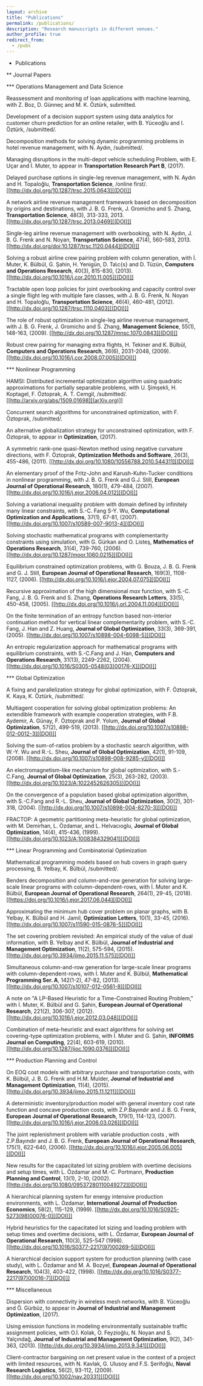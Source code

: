 ```yaml
---
layout: archive
title: "Publications"
permalink: /publications/
description: "Research manuscripts in different venues."
author_profile: true
redirect_from: 
  - /pubs
---
```


* Publications

** Journal Papers

*** Operations Management and Data Science

Reassessment and monitoring of loan applications with machine
learning, with Z. Boz, D. Günneç and M. K. Öztürk, submitted.

Development of a decision support system using data analytics
for customer churn prediction for an online retailer, with
B. Yüceoğlu and I. Öztürk, /submitted/.

Decomposition methods for solving dynamic programming problems
in hotel revenue management, with N. Aydın, /submitted/.

Managing disruptions in the multi-depot vehicle scheduling Problem,
with E. Uçar and İ. Muter, to appear in **Transportation Research Part
B**, (2017).

Delayed purchase options in single-leg revenue management, with
N. Aydın and H. Topaloğlu, **Transportation Science**, /online first/. [[http://dx.doi.org/10.1287/trsc.2015.0643][(DOI)]]

A network airline revenue management framework based on
decomposition by origins and destinations, with J. B. G. Frenk,
J. Gromicho and S. Zhang, **Transportation Science**, 48(3),
313-333, 2013. [[http://dx.doi.org/10.1287/trsc.2013.0469][(DOI)]]

Single-leg airline revenue management with overbooking, with
N. Aydın, J. B. G. Frenk and N. Noyan, **Transportation Science**,
47(4), 560-583, 2013. [[http://dx.doi.org/doi:10.1287/trsc.1120.0444][(DOI)]]

Solving a robust airline crew pairing problem with column
generation, with İ. Muter, K. Bülbül, G. Şahin,
H. Yenigün, D. Ta\c{s} and D. Tüzün, **Computers
  and Operations Research**, 40(3), 815-830, (2013). [[http://dx.doi.org/10.1016/j.cor.2010.11.005][(DOI)]]

Tractable open loop policies for joint overbooking and capacity
control over a single flight leg with multiple fare classes, with
J. B. G. Frenk, N. Noyan and H. Topaloğlu, **Transportation Science**, 46(4), 460-481, (2012). [[http://dx.doi.org/10.1287/trsc.1110.0403][(DOI)]]

The role of robust optimization in single-leg airline revenue
management, with J. B. G. Frenk, J. Gromicho and S. Zhang,
**Management Science**, 55(1), 148-163, (2009). [[http://dx.doi.org/10.1287/mnsc.1070.0843][(DOI)]]

Robust crew pairing for managing extra flights, H. Tekiner and
K. Bülbül, **Computers and Operations Research**, 36(6), 2031-2048,
(2009). [[http://dx.doi.org/10.1016/j.cor.2008.07.005][(DOI)]]

*** Nonlinear Programming

HAMSI: Distributed incremental optimization algorithm using
quadratic approximations for partially separable problems, with
U. Şimşekli, H. Koptagel, F. Öztoprak, A. T. Cemgil, /submitted/. [[http://arxiv.org/abs/1509.01698][(arXiv.org)]]

Concurrent search algorithms for unconstrained optimization, with
F. Öztoprak, /submitted/.

An alternative globalization strategy for unconstrained
optimization, with F. Öztoprak, to appear in **Optimization**, (2017).

A symmetric rank-one quasi-Newton method using negative curvature
directions, with F. Öztoprak, **Optimization Methods and Software**,
26(3), 455-486, (2011). [[http://dx.doi.org/10.1080/10556788.2010.544311][(DOI)]]

An elementary proof of the Fritz-John and Karush-Kuhn-Tucker
conditions in nonlinear programming, with J. B. G. Frenk and
G.J. Still, **European Journal of Operational Research**, 180(1),
479-484, (2007). [[http://dx.doi.org/10.1016/j.ejor.2006.04.012][(DOI)]]

Solving a variational inequality problem with domain defined by
infinitely many linear constraints, with S.-C. Fang S-Y. Wu,
**Computational Optimization and Applications**, 37(1), 67-81,
(2007). [[http://dx.doi.org/10.1007/s10589-007-9013-4][(DOI)]]

Solving stochastic mathematical programs with complementarity
constraints using simulation, with G. Gürkan and O. Listeş,
**Mathematics of Operations Research**, 31(4), 739-760,
(2006). [[http://dx.doi.org/10.1287/moor.1060.0215][(DOI)]]

Equilibrium constrained optimization problems, with G. Bouza,
J. B. G. Frenk and G. J. Still, **European Journal of Operational
Research**, 169(3), 1108-1127, (2006). [[http://dx.doi.org/10.1016/j.ejor.2004.07.075][(DOI)]]

Recursive approximation of the high dimensional $max$ function,
with S.-C. Fang, J. B. G. Frenk and S. Zhang, **Operations
  Research Letters**, 33(5), 450-458, (2005). [[http://dx.doi.org/10.1016/j.orl.2004.11.004][(DOI)]]

On the finite termination of an entropy function based
non-interior continuation method for vertical linear complementarity
problem, with S.-C. Fang, J. Han and Z. Huang, **Journal of
  Global Optimization**, 33(3), 369-391, (2005). [[http://dx.doi.org/10.1007/s10898-004-6098-5][(DOI)]]

An entropic regularization approach for mathematical programs with
equilibrium constraints, with S.-C.Fang and J. Han, **Computers and
Operations Research**, 31(13), 2249-2262, (2004). [[http://dx.doi.org/10.1016/S0305-0548(03)00176-X][(DOI)]]

*** Global Optimization

A fixing and parallelization strategy for global optimization,
with F. Öztoprak, K. Kaya, K. Öztürk, /submitted/.

Multiagent cooperation for solving global optimization problems: An
extendible framework with example cooperation strategies, with
F.B. Aydemir, A. Günay, F. Öztoprak and P. Yolum, **Journal of
Global Optimization**, 57(2), 499-519, (2013). [[http://dx.doi.org/10.1007/s10898-012-0012-3][(DOI)]]

Solving the sum-of-ratios problem by a stochastic search
algorithm, with W.-Y. Wu and R.-L. Sheu, **Journal of Global
  Optimization**, 42(1), 91-109, (2008). [[http://dx.doi.org/10.1007/s10898-008-9285-y][(DOI)]]

An electromagnetism-like mechanism for global optimization, with
S.-C.Fang, **Journal of Global Optimization**, 25(3), 263-282,
(2003). [[http://dx.doi.org/10.1023/A:1022452626305][(DOI)]]

On the convergence of a population based global optimization
algorithm, with S.-C.Fang and R.-L. Sheu, **Journal of Global
Optimization**, 30(2), 301-318, (2004). [[http://dx.doi.org/10.1007/s10898-004-8270-3][(DOI)]]

FRACTOP: A geometric partitioning meta-heuristic for global
optimization, with M. Demirhan, L. Özdamar, and L.  Helvacıoglu,
**Journal of Global Optimization**, 14(4), 415-436, (1999). [[http://dx.doi.org/10.1023/A:1008384329041][(DOI)]]

*** Linear Programming and Combinatorial Optimization

Mathematical programming models based on hub covers in graph query
processing, B. Yelbay, K. Bülbül, /submitted/.

Benders decomposition and column-and-row generation for solving
large-scale linear programs with column-dependent-rows, with İ. Muter
and K. Bülbül, **European Journal of Operational Research**, 264(1),
29-45, (2018). [[https://doi.org/10.1016/j.ejor.2017.06.044][(DOI)]]

Approximating the minimum hub cover problem on planar graphs, with
B. Yelbay, K. Bülbül and H. Jamil, **Optimization Letters**, 10(1),
33-45, (2016). [[http://dx.doi.org/10.1007/s11590-015-0876-5][(DOI)]]

The set covering problem revisited: An empirical study of the
value of dual information, with B. Yelbay and K. Bülbül,
**Journal of Industrial and Management Optimization**, 11(2),
575-594, (2015). [[http://dx.doi.org/10.3934/jimo.2015.11.575][(DOI)]]

Simultaneous column-and-row generation for large-scale linear
programs with column-dependent-rows, with İ. Muter and K. Bülbül,
**Mathematical Programming Ser. A**, 142(1-2), 47-82, (2013). [[http://dx.doi.org/10.1007/s10107-012-0561-8][(DOI)]]

A note on "A LP-Based Heuristic for a Time-Constrained Routing
Problem," with İ. Muter, K. Bülbül and G. Şahin, **European Journal
of Operational Research**, 221(2), 306-307, (2012). [[http://dx.doi.org/10.1016/j.ejor.2012.03.048][(DOI)]]

Combination of meta-heuristic and exact algorithms for solving set
covering-type optimization problems, with İ. Muter and G. Şahin,
**INFORMS Journal on Computing**, 22(4), 603-619, (2010). [[http://dx.doi.org/10.1287/ijoc.1090.0376][(DOI)]]

*** Production Planning and Control

On EOQ cost models with arbitrary purchase and transportation costs,
with K. Bülbül, J. B. G. Frenk and H.M. Mulder, **Journal of
Industrial and Management Optimization**, 11(4), (2015). [[http://dx.doi.org/10.3934/jimo.2015.11.1211][(DOI)]]

A deterministic inventory/production model with general inventory
cost rate function and concave production costs, with Z.P.Bayındır
and J. B. G. Frenk, **European Journal of Operational Research**,
179(1), 114-123, (2007). [[http://dx.doi.org/10.1016/j.ejor.2006.03.026][(DOI)]]

The joint replenishment problem with variable production costs ,
with Z.P.Bayındır and J. B. G.  Frenk, **European Journal of
Operational Research**, 175(1), 622-640, (2006). [[http://dx.doi.org/10.1016/j.ejor.2005.06.005][(DOI)]]

New results for the capacitated lot sizing problem with overtime
decisions and setup times, with L. Özdamar and M.-C.  Portmann,
**Production Planning and Control**, 13(1), 2-10, (2002). [[http://dx.doi.org/10.1080/09537280110049272][(DOI)]]

A hierarchical planning system for energy intensive production
environments, with L. Özdamar, **International Journal of Production
Economics**, 58(2), 115-129, (1999). [[http://dx.doi.org/10.1016/S0925-5273(98)00076-0][(DOI)]]

Hybrid heuristics for the capacitated lot sizing and loading
problem with setup times and overtime decisions, with L.
Özdamar, **European Journal of Operational Research**,
110(3), 525-547 (1998). [[http://dx.doi.org/10.1016/S0377-2217(97)00269-5][(DOI)]]

A hierarchical decision support system for production planning (with
case study), with L. Özdamar and M. A. Bozyel, **European Journal of
Operational Research**, 104(3), 403-422, (1998). [[http://dx.doi.org/10.1016/S0377-2217(97)00016-7][(DOI)]]

*** Miscellaneous

Dispersion with connectivity in wireless mesh networks, with
B. Yüceoğlu and Ö. Gürbüz, to appear in **Journal of Industrial and Management
Optimization**, (2017).

Using emission functions in modeling environmentally sustainable
traffic assignment policies, with O.İ. Kolak, O. Feyzioğlu, N. Noyan
and S. Yalçındağ, **Journal of Industrial and Management
Optimization**, 9(2), 341-363, (2013). [[http://dx.doi.org/10.3934/jimo.2013.9.341][(DOI)]]

Client-contractor bargaining on net present value in the context of
a project with limited resources, with N. Kavlak, G. Ulusoy and
F.S. Şerifoğlu, **Naval Research Logistics**, 56(2), 93-112,
(2009). [[http://dx.doi.org/10.1002/nav.20331][(DOI)]]
